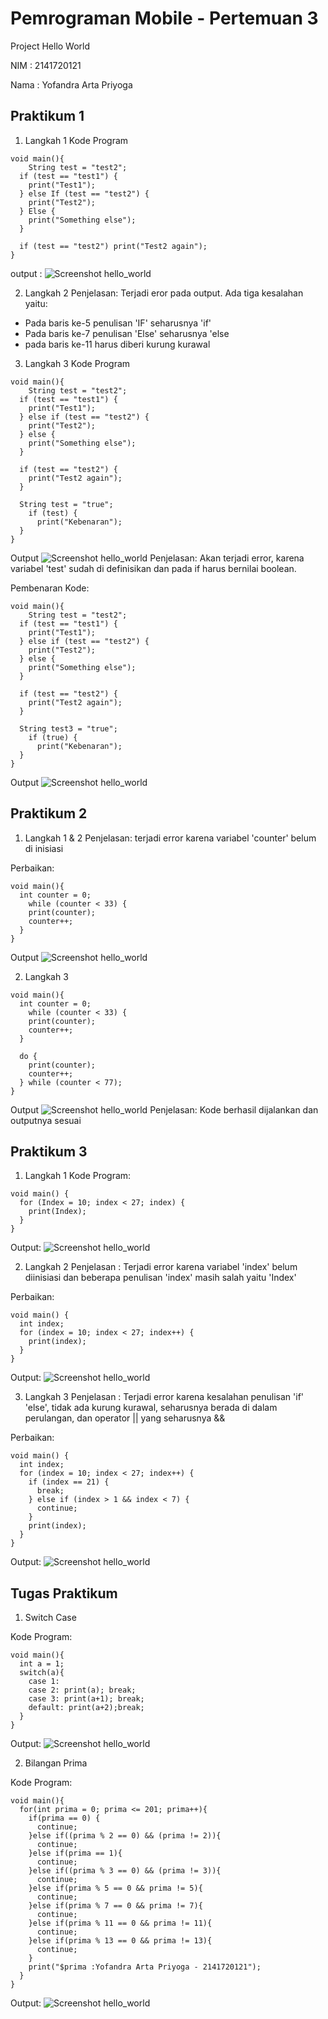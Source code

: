 # Pemrograman Mobile - Pertemuan 3

Project Hello World

NIM : 2141720121

Nama : Yofandra Arta Priyoga

## Praktikum 1

1. Langkah 1
   Kode Program

```
void main(){
    String test = "test2";
  if (test == "test1") {
    print("Test1");
  } else If (test == "test2") {
    print("Test2");
  } Else {
    print("Something else");
  }

  if (test == "test2") print("Test2 again");
}
```

output :
![Screenshot hello_world](docs/praktikum1.png)

2. Langkah 2
   Penjelasan: Terjadi eror pada output. Ada tiga kesalahan yaitu:

- Pada baris ke-5 penulisan 'IF' seharusnya 'if'
- Pada baris ke-7 penulisan 'Else' seharusnya 'else
- pada baris ke-11 harus diberi kurung kurawal

3. Langkah 3
   Kode Program

```
void main(){
    String test = "test2";
  if (test == "test1") {
    print("Test1");
  } else if (test == "test2") {
    print("Test2");
  } else {
    print("Something else");
  }

  if (test == "test2") {
    print("Test2 again");
  }

  String test = "true";
    if (test) {
      print("Kebenaran");
  }
}
```

Output
![Screenshot hello_world](docs/praktikum1a.png)
Penjelasan: Akan terjadi error, karena variabel 'test' sudah di definisikan dan pada if harus bernilai boolean.

Pembenaran Kode:

```
void main(){
    String test = "test2";
  if (test == "test1") {
    print("Test1");
  } else if (test == "test2") {
    print("Test2");
  } else {
    print("Something else");
  }

  if (test == "test2") {
    print("Test2 again");
  }

  String test3 = "true";
    if (true) {
      print("Kebenaran");
  }
}
```

Output
![Screenshot hello_world](docs/praktikum1b.png)

## Praktikum 2

1. Langkah 1 & 2
   Penjelasan: terjadi error karena variabel 'counter' belum di inisiasi

Perbaikan:

```
void main(){
  int counter = 0;
    while (counter < 33) {
    print(counter);
    counter++;
  }
}
```

Output
![Screenshot hello_world](docs/praktikum2.png)

2. Langkah 3

```
void main(){
  int counter = 0;
    while (counter < 33) {
    print(counter);
    counter++;
  }

  do {
    print(counter);
    counter++;
  } while (counter < 77);
}
```

Output
![Screenshot hello_world](docs/praktikum2a.png)
Penjelasan: Kode berhasil dijalankan dan outputnya sesuai

## Praktikum 3

1. Langkah 1
   Kode Program:

```
void main() {
  for (Index = 10; index < 27; index) {
    print(Index);
  }
}
```

Output:
![Screenshot hello_world](docs/praktikum3.png)

2. Langkah 2
   Penjelasan : Terjadi error karena variabel 'index' belum diinisiasi dan beberapa penulisan 'index' masih salah yaitu 'Index'

Perbaikan:

```
void main() {
  int index;
  for (index = 10; index < 27; index++) {
    print(index);
  }
}
```

Output:
![Screenshot hello_world](docs/praktikum3a.png)

3. Langkah 3
   Penjelasan : Terjadi error karena kesalahan penulisan 'if' 'else', tidak ada kurung kurawal, seharusnya berada di dalam perulangan, dan operator || yang seharusnya &&

Perbaikan:

```
void main() {
  int index;
  for (index = 10; index < 27; index++) {
    if (index == 21) {
      break;
    } else if (index > 1 && index < 7) {
      continue;
    }
    print(index);
  }
}
```

Output:
![Screenshot hello_world](docs/praktikum3b.png)

## Tugas Praktikum

1. Switch Case

Kode Program:

```
void main(){
  int a = 1;
  switch(a){
    case 1:
    case 2: print(a); break;
    case 3: print(a+1); break;
    default: print(a+2);break;
  }
}
```

Output:
![Screenshot hello_world](docs/switchcase.png)

2. Bilangan Prima

Kode Program:

```
void main(){
  for(int prima = 0; prima <= 201; prima++){
    if(prima == 0) {
      continue;
    }else if((prima % 2 == 0) && (prima != 2)){
      continue;
    }else if(prima == 1){
      continue;
    }else if((prima % 3 == 0) && (prima != 3)){
      continue;
    }else if(prima % 5 == 0 && prima != 5){
      continue;
    }else if(prima % 7 == 0 && prima != 7){
      continue;
    }else if(prima % 11 == 0 && prima != 11){
      continue;
    }else if(prima % 13 == 0 && prima != 13){
      continue;
    }
    print("$prima :Yofandra Arta Priyoga - 2141720121");
  }
}
```

Output:
![Screenshot hello_world](docs/prima.png)
